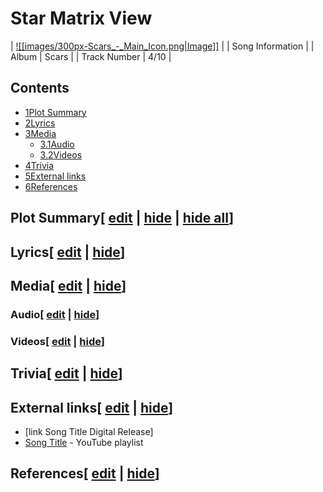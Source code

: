 # Star Matrix View

| [![[images/300px-Scars_-_Main_Icon.png|Image]]](/wiki/File:Scars_-_Main_Icon.png) |
| Song Information |
| Album | Scars |
| Track Number | 4/10 |

## Contents

- [1Plot Summary](#Plot_Summary)
- [2Lyrics](#Lyrics)
- [3Media](#Media)
  - [3.1Audio](#Audio)
  - [3.2Videos](#Videos)
- [4Trivia](#Trivia)
- [5External links](#External_links)
- [6References](#References)

## Plot Summary\[ [edit](/wiki/Star_Matrix_View?action=edit&section=1 "Edit section: Plot Summary") \| [hide](/wiki/Star_Matrix_View "Expand or collapse this section") \| [hide all](/wiki/Star_Matrix_View "Expand or collapse all sections on this page")\]

## Lyrics\[ [edit](/wiki/Star_Matrix_View?action=edit&section=2 "Edit section: Lyrics") \| [hide](/wiki/Star_Matrix_View "Expand or collapse this section")\]

## Media\[ [edit](/wiki/Star_Matrix_View?action=edit&section=3 "Edit section: Media") \| [hide](/wiki/Star_Matrix_View "Expand or collapse this section")\]

### Audio\[ [edit](/wiki/Star_Matrix_View?action=edit&section=4 "Edit section: Audio") \| [hide](/wiki/Star_Matrix_View "Expand or collapse this section")\]

### Videos\[ [edit](/wiki/Star_Matrix_View?action=edit&section=5 "Edit section: Videos") \| [hide](/wiki/Star_Matrix_View "Expand or collapse this section")\]

## Trivia\[ [edit](/wiki/Star_Matrix_View?action=edit&section=6 "Edit section: Trivia") \| [hide](/wiki/Star_Matrix_View "Expand or collapse this section")\]

## External links\[ [edit](/wiki/Star_Matrix_View?action=edit&section=7 "Edit section: External links") \| [hide](/wiki/Star_Matrix_View "Expand or collapse this section")\]

- \[link Song Title Digital Release\]
- [Song Title](https://www.youtube.com/playlist?list=playlistId) \- YouTube playlist

## References\[ [edit](/wiki/Star_Matrix_View?action=edit&section=8 "Edit section: References") \| [hide](/wiki/Star_Matrix_View "Expand or collapse this section")\]